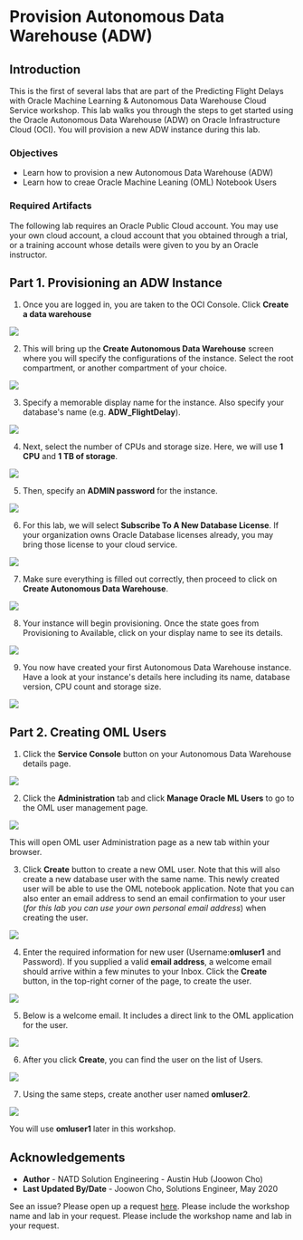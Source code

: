 # Provision Autonomous Data Warehouse (ADW) 

## Introduction
This is the first of several labs that are part of the Predicting Flight Delays with Oracle Machine Learning & Autonomous Data Warehouse Cloud Service workshop. This lab walks you through the steps to get started using the Oracle Autonomous Data Warehouse (ADW) on Oracle Infrastructure Cloud (OCI). You will provision a new ADW instance during this lab. 

### Objectives
-   Learn how to provision a new Autonomous Data Warehouse (ADW) 
-   Learn how to creae Oracle Machine Leaning (OML) Notebook Users

### Required Artifacts
The following lab requires an Oracle Public Cloud account. You may use your own cloud account, a cloud account that you obtained through a trial, or a training account whose details were given to you by an Oracle instructor.


## Part 1. Provisioning an ADW Instance

1.  Once you are logged in, you are taken to the OCI Console. Click **Create a data warehouse**

![](./images/picture100-25.png) 

2. This will bring up the **Create Autonomous Data Warehouse** screen where you will specify the configurations of the instance. Select the root compartment, or another compartment of your choice.

![](./images/picture100-26.jpg)

3. Specify a memorable display name for the instance. Also specify your database's name (e.g. **ADW_FlightDelay**).

![](./images/picture100-27.jpeg)

4.  Next, select the number of CPUs and storage size. Here, we will use **1 CPU** and **1 TB of storage**.

![](./images/picture100-28.jpeg)

5.  Then, specify an **ADMIN password** for the instance.

![](./images/picture100-29.jpeg)

6.  For this lab, we will select **Subscribe To A New Database License**. If your organization owns Oracle Database licenses already, you may bring those license to your cloud service.

![](./images/picture100-37.JPG)

7. Make sure everything is filled out correctly, then proceed to click on **Create Autonomous Data Warehouse**.

![](./images/picture100-31.jpeg)

8.  Your instance will begin provisioning. Once the state goes from Provisioning to Available, click on your display name to see its details.

![](./images/picture100-32.jpeg)

9.  You now have created your first Autonomous Data Warehouse instance. Have a look at your instance's details here including its name, database version, CPU count and storage size.

![](./images/picture100-33.jpeg)


## Part 2. Creating OML Users

1. Click the **Service Console** button on your Autonomous Data Warehouse details page.

![](./images/picture100-34.jpeg)

2. Click the **Administration** tab and click **Manage Oracle ML Users** to go to the OML user management page.

![](./images/picture100-35.jpeg)

This will open OML user Administration page as a new tab within your browser. 

3.  Click **Create** button to create a new OML user. Note that this will also create a new database user with the same name. This newly created user will be able to use the OML notebook application. Note that you can also enter an email address to send an email confirmation to your user (*for this lab you can use your own personal email address*) when creating the user.

![](./images/picture700-5.png)

4.  Enter the required information for new user (Username:**omluser1** and Password). If you supplied a valid **email address**, a welcome email should arrive within a few minutes to your Inbox. Click the **Create** button, in the top-right corner of the page, to create the user.

![](./images/picture700-7.png)

5.   Below is a welcome email. It includes a direct link to the OML application for the user. 

![](./images/picture700-8.png)

6.  After you click **Create**, you can find the user on the list of Users. 

![](./images/picture700-9.png)

7.   Using the same steps, create another user named **omluser2**.

![](./images/picture700-10.png)

You will use **omluser1** later in this workshop. 

## Acknowledgements

- **Author** - NATD Solution Engineering - Austin Hub (Joowon Cho)
- **Last Updated By/Date** - Joowon Cho, Solutions Engineer, May 2020

See an issue?  Please open up a request [here](https://github.com/oracle/learning-library/issues).   Please include the workshop name and lab in your request.    Please include the workshop name and lab in your request. 

